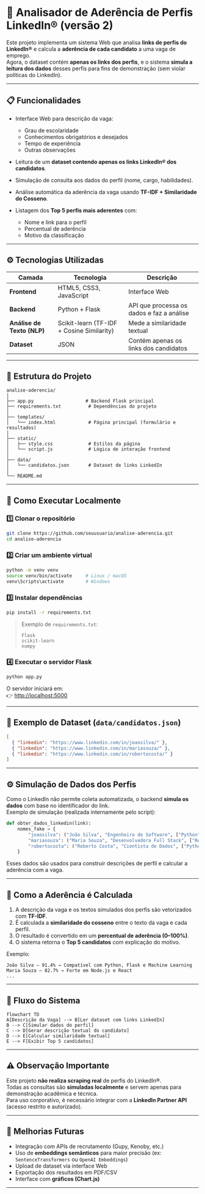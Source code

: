 # 🧠 Analisador de Aderência de Perfis LinkedIn® (versão 2)

Este projeto implementa um sistema Web que analisa **links de perfis do LinkedIn®** e calcula a **aderência de cada candidato** a uma vaga de emprego.  
Agora, o dataset contém **apenas os links dos perfis**, e o sistema **simula a leitura dos dados** desses perfis para fins de demonstração (sem violar políticas do LinkedIn).

---

## 📋 Funcionalidades

- Interface Web para descrição da vaga:
  - Grau de escolaridade  
  - Conhecimentos obrigatórios e desejados  
  - Tempo de experiência  
  - Outras observações  

- Leitura de um **dataset contendo apenas os links LinkedIn® dos candidatos**.  
- Simulação de consulta aos dados do perfil (nome, cargo, habilidades).  
- Análise automática da aderência da vaga usando **TF-IDF + Similaridade do Cosseno**.  
- Listagem dos **Top 5 perfis mais aderentes** com:
  - Nome e link para o perfil  
  - Percentual de aderência  
  - Motivo da classificação

---

## ⚙️ Tecnologias Utilizadas

| Camada | Tecnologia | Descrição |
|---------|-------------|------------|
| **Frontend** | HTML5, CSS3, JavaScript | Interface Web |
| **Backend** | Python + Flask | API que processa os dados e faz a análise |
| **Análise de Texto (NLP)** | Scikit-learn (TF-IDF + Cosine Similarity) | Mede a similaridade textual |
| **Dataset** | JSON | Contém apenas os links dos candidatos |

---

## 🧩 Estrutura do Projeto

```
analise-aderencia/
│
├── app.py                   # Backend Flask principal
├── requirements.txt          # Dependências do projeto
│
├── templates/
│   └── index.html            # Página principal (formulário e resultados)
│
├── static/
│   ├── style.css             # Estilos da página
│   └── script.js             # Lógica de interação frontend
│
├── data/
│   └── candidatos.json       # Dataset de links LinkedIn
│
└── README.md
```

---

## 🚀 Como Executar Localmente

### 1️⃣ Clonar o repositório

```bash
git clone https://github.com/seuusuario/analise-aderencia.git
cd analise-aderencia
```

### 2️⃣ Criar um ambiente virtual

```bash
python -m venv venv
source venv/bin/activate     # Linux / macOS
venv\Scripts\activate        # Windows
```

### 3️⃣ Instalar dependências

```bash
pip install -r requirements.txt
```

> Exemplo de `requirements.txt`:
> ```
> Flask
> scikit-learn
> numpy
> ```

### 4️⃣ Executar o servidor Flask

```bash
python app.py
```

O servidor iniciará em:  
👉 [http://localhost:5000](http://localhost:5000)

---

## 📁 Exemplo de Dataset (`data/candidatos.json`)

```json
[
  { "linkedin": "https://www.linkedin.com/in/joaosilva/" },
  { "linkedin": "https://www.linkedin.com/in/mariasouza/" },
  { "linkedin": "https://www.linkedin.com/in/robertocosta/" }
]
```

---

## ⚙️ Simulação de Dados dos Perfis

Como o LinkedIn não permite coleta automatizada, o backend **simula os dados** com base no identificador do link.  
Exemplo de simulação (realizada internamente pelo script):

```python
def obter_dados_linkedin(link):
    nomes_fake = {
        "joaosilva": ("João Silva", "Engenheiro de Software", ["Python", "Flask", "Machine Learning"]),
        "mariasouza": ("Maria Souza", "Desenvolvedora Full Stack", ["React", "Node.js", "AWS"]),
        "robertocosta": ("Roberto Costa", "Cientista de Dados", ["Python", "Pandas", "SQL"])
    }
```
Esses dados são usados para construir descrições de perfil e calcular a aderência com a vaga.

---

## 🧮 Como a Aderência é Calculada

1. A descrição da vaga e os textos simulados dos perfis são vetorizados com **TF-IDF**.  
2. É calculada a **similaridade do cosseno** entre o texto da vaga e cada perfil.  
3. O resultado é convertido em um **percentual de aderência (0–100%)**.  
4. O sistema retorna o **Top 5 candidatos** com explicação do motivo.

Exemplo:
```
João Silva — 91.4% → Compatível com Python, Flask e Machine Learning  
Maria Souza — 82.7% → Forte em Node.js e React  
...
```

---

## 🧠 Fluxo do Sistema

```mermaid
flowchart TD
A[Descrição da Vaga] --> B[Ler dataset com links LinkedIn]
B --> C[Simular dados do perfil]
C --> D[Gerar descrição textual do candidato]
D --> E[Calcular similaridade textual]
E --> F[Exibir Top 5 candidatos]
```

---

## ⚠️ Observação Importante

Este projeto **não realiza scraping real** de perfis do LinkedIn®.  
Todas as consultas são **simuladas localmente** e servem apenas para demonstração acadêmica e técnica.  
Para uso corporativo, é necessário integrar com a **LinkedIn Partner API** (acesso restrito e autorizado).

---

## 🌟 Melhorias Futuras

- Integração com APIs de recrutamento (Gupy, Kenoby, etc.)
- Uso de **embeddings semânticos** para maior precisão (ex: `SentenceTransformers` ou `OpenAI Embeddings`)
- Upload de dataset via interface Web
- Exportação dos resultados em PDF/CSV
- Interface com **gráficos (Chart.js)**

---
